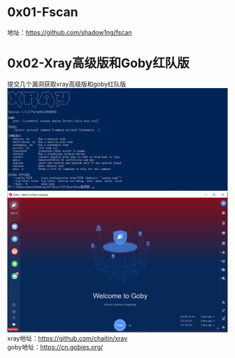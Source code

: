 # 0x01-Fscan
地址：https://github.com/shadow1ng/fscan

# 0x02-Xray高级版和Goby红队版
提交几个漏洞获取xray高级版和goby红队版  
![image](./image/xray.png)  
![image](./image/goby.png)  
xray地址：https://github.com/chaitin/xray  
goby地址：https://cn.gobies.org/  